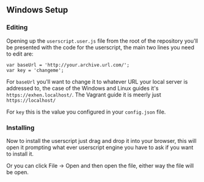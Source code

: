 Windows Setup
---

### Editing

Opening up the `userscript.user.js` file from the root of the repository you'll be presented with the code for the userscript, the main two lines you need to edit are:

	var baseUrl = 'http://your.archive.url.com/';
	var key = 'changeme';

For `baseUrl` you'll want to change it to whatever URL your local server is addressed to, the case of the Windows and Linux guides it's `https://exhen.localhost/`.
The Vagrant guide it is meerly just `https://localhost/`

For `key` this is the value you configured in your `config.json` file.


### Installing

Now to install the userscript just drag and drop it into your browser, this will open it prompting what ever userscript engine you have to ask if you want to install it.

Or you can click File -> Open and then open the file, either way the file will be open.

